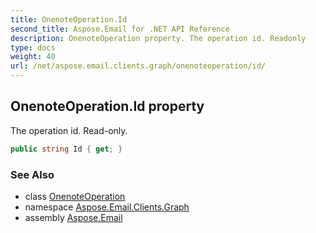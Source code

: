 ```yaml
---
title: OnenoteOperation.Id
second_title: Aspose.Email for .NET API Reference
description: OnenoteOperation property. The operation id. Readonly
type: docs
weight: 40
url: /net/aspose.email.clients.graph/onenoteoperation/id/
---
```

## OnenoteOperation.Id property

The operation id. Read-only.

```csharp
public string Id { get; }
```

### See Also

* class [OnenoteOperation](../)
* namespace [Aspose.Email.Clients.Graph](../../onenoteoperation/)
* assembly [Aspose.Email](../../../)


